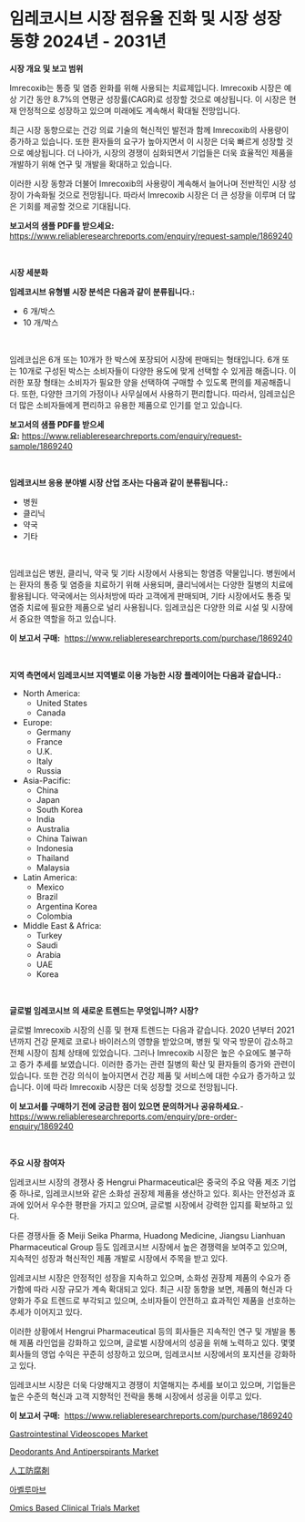 <p><h1>임레코시브 시장 점유율 진화 및 시장 성장 동향 2024년 - 2031년</h1></p><p><strong>시장 개요 및 보고 범위</strong></p>
<p><p>Imrecoxib는 통증 및 염증 완화를 위해 사용되는 치료제입니다. Imrecoxib 시장은 예상 기간 동안 8.7%의 연평균 성장률(CAGR)로 성장할 것으로 예상됩니다. 이 시장은 현재 안정적으로 성장하고 있으며 미래에도 계속해서 확대될 전망입니다. </p><p>최근 시장 동향으로는 건강 의료 기술의 혁신적인 발전과 함께 Imrecoxib의 사용량이 증가하고 있습니다. 또한 환자들의 요구가 높아지면서 이 시장은 더욱 빠르게 성장할 것으로 예상됩니다. 더 나아가, 시장의 경쟁이 심화되면서 기업들은 더욱 효율적인 제품을 개발하기 위해 연구 및 개발을 확대하고 있습니다.</p><p>이러한 시장 동향과 더불어 Imrecoxib의 사용량이 계속해서 늘어나며 전반적인 시장 성장이 가속화될 것으로 전망됩니다. 따라서 Imrecoxib 시장은 더 큰 성장을 이루며 더 많은 기회를 제공할 것으로 기대됩니다.</p></p>
<p><strong>보고서의 샘플 PDF를 받으세요:</strong> <a href="https://www.reliableresearchreports.com/enquiry/request-sample/1869240">https://www.reliableresearchreports.com/enquiry/request-sample/1869240</a></p>
<p>&nbsp;</p>
<p><strong>시장 세분화</strong></p>
<p><strong>임레코시브 유형별 시장 분석은 다음과 같이 분류됩니다.:</strong></p>
<p><ul><li>6 개/박스</li><li>10 개/박스</li></ul></p>
<p>&nbsp;</p>
<p><p>임레코십은 6개 또는 10개가 한 박스에 포장되어 시장에 판매되는 형태입니다. 6개 또는 10개로 구성된 박스는 소비자들이 다양한 용도에 맞게 선택할 수 있게끔 해줍니다. 이러한 포장 형태는 소비자가 필요한 양을 선택하여 구매할 수 있도록 편의를 제공해줍니다. 또한, 다양한 크기의 가정이나 사무실에서 사용하기 편리합니다. 따라서, 임레코십은 더 많은 소비자들에게 편리하고 유용한 제품으로 인기를 얻고 있습니다.</p></p>
<p><strong>보고서의 샘플 PDF를 받으세요:</strong>&nbsp;<a href="https://www.reliableresearchreports.com/enquiry/request-sample/1869240">https://www.reliableresearchreports.com/enquiry/request-sample/1869240</a></p>
<p>&nbsp;</p>
<p><strong> 임레코시브 응용 분야별 시장 산업 조사는 다음과 같이 분류됩니다.:</strong></p>
<p><ul><li>병원</li><li>클리닉</li><li>약국</li><li>기타</li></ul></p>
<p>&nbsp;</p>
<p><p>임레코십은 병원, 클리닉, 약국 및 기타 시장에서 사용되는 항염증 약물입니다. 병원에서는 환자의 통증 및 염증을 치료하기 위해 사용되며, 클리닉에서는 다양한 질병의 치료에 활용됩니다. 약국에서는 의사처방에 따라 고객에게 판매되며, 기타 시장에서도 통증 및 염증 치료에 필요한 제품으로 널리 사용됩니다. 임레코십은 다양한 의료 시설 및 시장에서 중요한 역할을 하고 있습니다.</p></p>
<p><strong>이 보고서 구매:</strong>&nbsp; <a href="https://www.reliableresearchreports.com/purchase/1869240">https://www.reliableresearchreports.com/purchase/1869240</a></p>
<p>&nbsp;</p>
<p><strong>지역 측면에서 임레코시브 지역별로 이용 가능한 시장 플레이어는 다음과 같습니다.:</strong></p>
<p><ul>
    <li>
        North America:
        <ul>
            <li>United States</li>
            <li>Canada</li>
        </ul>
    </li>
    <li>
        Europe:
        <ul>
            <li>Germany</li>
            <li>France</li>
            <li>U.K.</li>
            <li>Italy</li>
            <li>Russia</li>
        </ul>
    </li>
    <li>
        Asia-Pacific:
        <ul>
            <li>China</li>
            <li>Japan</li>
            <li>South Korea</li>
            <li>India</li>
            <li>Australia</li>
            <li>China Taiwan</li>
            <li>Indonesia</li>
            <li>Thailand</li>
            <li>Malaysia</li>
        </ul>
    </li>
    <li>
        Latin America:
        <ul>
            <li>Mexico</li>
            <li>Brazil</li>
            <li>Argentina Korea</li>
            <li>Colombia</li>
        </ul>
    </li>
    <li>
        Middle East & Africa:
        <ul>
            <li>Turkey</li>
            <li>Saudi</li>
            <li>Arabia</li>
            <li>UAE</li>
            <li>Korea</li>
        </ul>
    </li>
    </ul></p>
<p>&nbsp;</p>
<p><strong>글로벌 임레코시브 의 새로운 트렌드는 무엇입니까? 시장?</strong></p>
<p><p>글로벌 Imrecoxib 시장의 신흥 및 현재 트렌드는 다음과 같습니다. 2020 년부터 2021 년까지 건강 문제로 코로나 바이러스의 영향을 받았으며, 병원 및 약국 방문이 감소하고 전체 시장이 침체 상태에 있었습니다. 그러나 Imrecoxib 시장은 높은 수요에도 불구하고 증가 추세를 보였습니다. 이러한 증가는 관련 질병의 확산 및 환자들의 증가와 관련이 있습니다. 또한 건강 의식이 높아지면서 건강 제품 및 서비스에 대한 수요가 증가하고 있습니다. 이에 따라 Imrecoxib 시장은 더욱 성장할 것으로 전망됩니다.</p></p>
<p><strong>이 보고서를 구매하기 전에 궁금한 점이 있으면 문의하거나 공유하세요.</strong>- <a href="https://www.reliableresearchreports.com/enquiry/pre-order-enquiry/1869240">https://www.reliableresearchreports.com/enquiry/pre-order-enquiry/1869240</a></p>
<p>&nbsp;</p>
<p><strong>주요 시장 참여자</strong></p>
<p><p>임레코시브 시장의 경쟁사 중 Hengrui Pharmaceutical은 중국의 주요 약품 제조 기업 중 하나로, 임레코시브와 같은 소화성 권장제 제품을 생산하고 있다. 회사는 안전성과 효과에 있어서 우수한 평판을 가지고 있으며, 글로벌 시장에서 강력한 입지를 확보하고 있다.</p><p>다른 경쟁사들 중 Meiji Seika Pharma, Huadong Medicine, Jiangsu Lianhuan Pharmaceutical Group 등도 임레코시브 시장에서 높은 경쟁력을 보여주고 있으며, 지속적인 성장과 혁신적인 제품 개발로 시장에서 주목을 받고 있다. </p><p>임레코시브 시장은 안정적인 성장을 지속하고 있으며, 소화성 권장제 제품의 수요가 증가함에 따라 시장 규모가 계속 확대되고 있다. 최근 시장 동향을 보면, 제품의 혁신과 다양화가 주요 트렌드로 부각되고 있으며, 소비자들이 안전하고 효과적인 제품을 선호하는 추세가 이어지고 있다.</p><p>이러한 상황에서 Hengrui Pharmaceutical 등의 회사들은 지속적인 연구 및 개발을 통해 제품 라인업을 강화하고 있으며, 글로벌 시장에서의 성공을 위해 노력하고 있다. 몇몇 회사들의 영업 수익은 꾸준히 성장하고 있으며, 임레코시브 시장에서의 포지션을 강화하고 있다. </p><p>임레코시브 시장은 더욱 다양해지고 경쟁이 치열해지는 추세를 보이고 있으며, 기업들은 높은 수준의 혁신과 고객 지향적인 전략을 통해 시장에서 성공을 이루고 있다.</p></p>
<p><strong>이 보고서 구매:</strong>&nbsp;&nbsp;<a href="https://www.reliableresearchreports.com/purchase/1869240">https://www.reliableresearchreports.com/purchase/1869240</a></p>
<p><p><a href="https://issuu.com/reportprime-2/docs/gastrointestinal-videoscopes-market-size-2030.pptx">Gastrointestinal Videoscopes Market</a></p><p><a href="https://github.com/mabutironaldo/Market-Research-Report-List-3/blob/main/deodorants-and-antiperspirants-market.md">Deodorants And Antiperspirants Market</a></p><p><a href="https://github.com/ihabdkwlxs948/Market-Research-Report-List-1/blob/main/75577983621.md">人工防腐剤</a></p><p><a href="https://github.com/hxzi07639916/Market-Research-Report-List-1/blob/main/22797883164.md">아벨루마브</a></p><p><a href="https://issuu.com/reportprime-2/docs/omics-based-clinical-trials-market-size-2030.pptx">Omics Based Clinical Trials Market</a></p></p>

